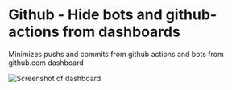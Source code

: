 # Github - Hide bots and github-actions from dashboards

Minimizes pushs and commits from github actions and bots from github.com dashboard

![Screenshot of dashboard](https://raw.githubusercontent.com/cvzi/Userscripts/master/Github%20-%20Hide%20bots/screenshot.png "Collapsed commits on dashboard")
